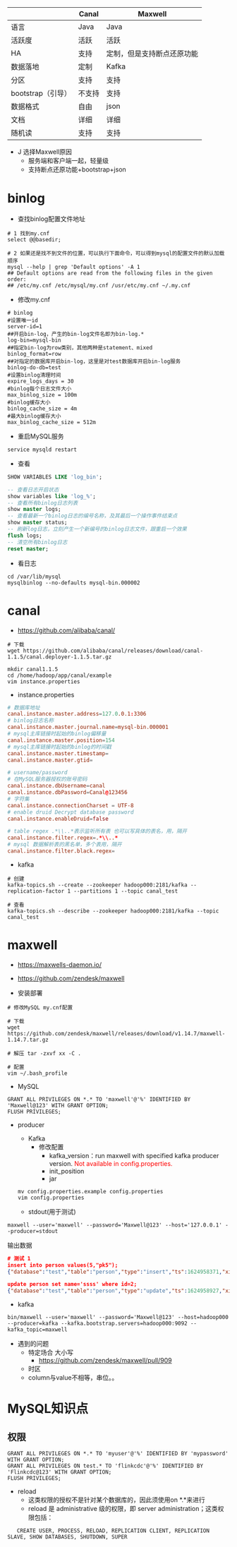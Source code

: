 |                   | Canal  | Maxwell                    |
| ----------------- | ------ | -------------------------- |
| 语言              | Java   | Java                       |
| 活跃度            | 活跃   | 活跃                       |
| HA                | 支持   | 定制，但是支持断点还原功能 |
| 数据落地          | 定制   | Kafka                      |
| 分区              | 支持   | 支持                       |
| bootstrap（引导） | 不支持 | 支持                       |
| 数据格式          | 自由   | json                       |
| 文档              | 详细   | 详细                       |
| 随机读            | 支持   | 支持                       |

- J 选择Maxwell原因
  - 服务端和客户端一起，轻量级
  - 支持断点还原功能+bootstrap+json

# binlog

- 查找binlog配置文件地址

```shell
# 1 找到my.cnf
select @@basedir;

# 2 如果还是找不到文件的位置，可以执行下面命令，可以得到mysql的配置文件的默认加载顺序
mysql --help | grep 'Default options' -A 1
## Default options are read from the following files in the given order:
## /etc/my.cnf /etc/mysql/my.cnf /usr/etc/my.cnf ~/.my.cnf
```
- 修改my.cnf
```shell
# binlog
#设置唯一id
server-id=1
##开启bin-log，产生的bin-log文件名即为bin-log.*
log-bin=mysql-bin
##指定bin-log为row类别，其他两种是statement、mixed
binlog_format=row
##对指定的数据库开启bin-log，这里是对test数据库开启bin-log服务
binlog-do-db=test
#设置binlog清理时间
expire_logs_days = 30
#binlog每个日志文件大小
max_binlog_size = 100m
#binlog缓存大小
binlog_cache_size = 4m
#最大binlog缓存大小
max_binlog_cache_size = 512m
```
- 重启MySQL服务
```shell
service mysqld restart
```
- 查看

```sql
SHOW VARIABLES LIKE 'log_bin';

-- 查看日志开启状态 
show variables like 'log_%';
-- 查看所有binlog日志列表
show master logs;
-- 查看最新一个binlog日志的编号名称，及其最后一个操作事件结束点 
show master status;
-- 刷新log日志，立刻产生一个新编号的binlog日志文件，跟重启一个效果 
flush logs;
-- 清空所有binlog日志 
reset master;
```
- 看日志

```shell
cd /var/lib/mysql
mysqlbinlog --no-defaults mysql-bin.000002
```



# canal

- https://github.com/alibaba/canal/
```shell
# 下载 
wget https://github.com/alibaba/canal/releases/download/canal-1.1.5/canal.deployer-1.1.5.tar.gz

mkdir canal1.1.5
cd /home/hadoop/app/canal/example
vim instance.properties
```
- instance.properties
```conf
# 数据库地址
canal.instance.master.address=127.0.0.1:3306
# binlog日志名称
canal.instance.master.journal.name=mysql-bin.000001
# mysql主库链接时起始的binlog偏移量
canal.instance.master.position=154
# mysql主库链接时起始的binlog的时间戳
canal.instance.master.timestamp=
canal.instance.master.gtid=

# username/password
# 在MySQL服务器授权的账号密码
canal.instance.dbUsername=canal
canal.instance.dbPassword=Canal@123456
# 字符集
canal.instance.connectionCharset = UTF-8
# enable druid Decrypt database password
canal.instance.enableDruid=false

# table regex .*\\..*表示监听所有表 也可以写具体的表名，用，隔开
canal.instance.filter.regex=.*\\..*
# mysql 数据解析表的黑名单，多个表用，隔开
canal.instance.filter.black.regex=
```
- kafka
```shell
# 创建
kafka-topics.sh --create --zookeeper hadoop000:2181/kafka --replication-factor 1 --partitions 1 --topic canal_test

# 查看
kafka-topics.sh --describe --zookeeper hadoop000:2181/kafka --topic canal_test
```


# maxwell
- https://maxwells-daemon.io/

- https://github.com/zendesk/maxwell



- 安装部署

```shell
# 修改MySQL my.cnf配置

# 下载
wget https://github.com/zendesk/maxwell/releases/download/v1.14.7/maxwell-1.14.7.tar.gz

# 解压 tar -zxvf xx -C .

# 配置
vim ~/.bash_profile
```

- MySQL

```mysql
GRANT ALL PRIVILEGES ON *.* TO 'maxwell'@'%' IDENTIFIED BY 'Maxwell@123' WITH GRANT OPTION;
FLUSH PRIVILEGES;
```



- producer
  - Kafka
    - 修改配置
      - kafka_version：run maxwell with specified kafka producer version. <font color=red>Not available in config.properties.</font>
      - init_position
      - jar
  
  ```shell
  mv config.properties.example config.properties
  vim config.properties
  ```
  
  
  
  - stdout(用于测试)

```shell
maxwell --user='maxwell' --password='Maxwell@123' --host='127.0.0.1' --producer=stdout
```

输出数据

```json
# 测试 1
insert into person values(5,"pk5");
{"database":"test","table":"person","type":"insert","ts":1624958371,"xid":95262,"commit":true,"data":{"id":5,"name":"pk5"}}

update person set name='ssss' where id=2;
{"database":"test","table":"person","type":"update","ts":1624958927,"xid":95606,"commit":true,"data":{"id":2,"name":"ssss"},"old":{"name":"xxx2"}}
```

- kafka

```shell
bin/maxwell --user='maxwell' --password='Maxwell@123' --host=hadoop000 --producer=kafka --kafka.bootstrap.servers=hadoop000:9092 --kafka_topic=maxwell
```



- 遇到的问题
  - 特定场合 大小写
    - https://github.com/zendesk/maxwell/pull/909
  - 时区
  - column与value不相等，串位。。

# MySQL知识点

## 权限

```mysql
GRANT ALL PRIVILEGES ON *.* TO 'myuser'@'%' IDENTIFIED BY 'mypassword' WITH GRANT OPTION;  
GRANT ALL PRIVILEGES ON test.* TO 'flinkcdc'@'%' IDENTIFIED BY 'Flinkcdc@123' WITH GRANT OPTION;
FLUSH PRIVILEGES;
```

- reload
  - 这类权限的授权不是针对某个数据库的，因此须使用on *.*来进行
  - reload 是 administrative 级的权限，即 server administration；这类权限包括：
```mysql
   CREATE USER, PROCESS, RELOAD, REPLICATION CLIENT, REPLICATION SLAVE, SHOW DATABASES, SHUTDOWN, SUPER
```
